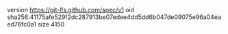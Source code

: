 version https://git-lfs.github.com/spec/v1
oid sha256:41175afe529f2dc287913be07edee4dd5dd6b047de09075e96a04eaed76fc0a1
size 4150
